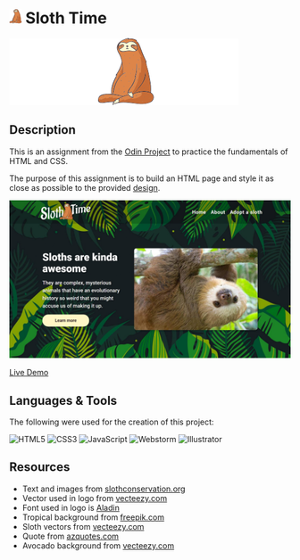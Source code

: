 # <img src="images/favicon.png" width="22"/> Sloth Time

![Logo](images/sloth-time-logo.svg)

## Description

This is an assignment from the [Odin Project](https://www.theodinproject.com/paths/foundations/courses/foundations/lessons/landing-page) to practice the fundamentals of HTML and CSS.

The purpose of this assignment is to build an HTML page and style it as close as possible to the provided [design](https://cdn.statically.io/gh/TheOdinProject/curriculum/main/foundations/html_css/project/odin-project.png).

<img src="images/preview.png" />

[Live Demo](https://thecolordude.github.io/sloth-time/)

## Languages & Tools

The following were used for the creation of this project:

<p>
<img src="https://cdn.jsdelivr.net/gh/devicons/devicon/icons/html5/html5-original.svg" width="60" title="HTML5" />
<img src="https://cdn.jsdelivr.net/gh/devicons/devicon/icons/css3/css3-original.svg" width="60" title="CSS3" />
<img src="https://cdn.jsdelivr.net/gh/devicons/devicon/icons/javascript/javascript-original.svg" width="60" title="JavaScript" />
<img src="https://cdn.jsdelivr.net/gh/devicons/devicon/icons/vscode/vscode-original.svg" width="60" title="Webstorm" />
<img src="https://cdn.jsdelivr.net/gh/devicons/devicon/icons/illustrator/illustrator-plain.svg" width="60" title="Illustrator" />
</p>

## Resources

*   Text and images from [slothconservation.org](https://slothconservation.org)
*   Vector used in logo from [vecteezy.com](https://www.vecteezy.com/vector-art/210862-sloth-vector)
*   Font used in logo is [Aladin](https://fonts.google.com/specimen/Aladin)
*   Tropical background from [freepik.com](https://www.freepik.com/free-vector/hand-drawn-tropical-leaves-background_13840094.htm)
*   Sloth vectors from [vecteezy.com](https://www.vecteezy.com/vector-art/210861-hand-drawn-sloth-vector)
*   Quote from [azquotes.com](https://www.azquotes.com/quotes/topics/sloth.html)
*   Avocado background from [vecteezy.com](https://www.vecteezy.com/vector-art/5073990-green-avocado-pattern-seamless-background)
